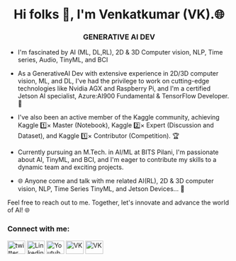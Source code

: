 <h1 align="center">Hi folks 👋, I'm Venkatkumar (VK).🌐</h1>
<h3 align="center">GENERATIVE AI DEV</h3>

- I'm fascinated by AI (ML, DL,RL), 2D & 3D Computer vision, NLP, Time series, Audio, TinyML, and BCI

- As a GenerativeAI Dev with extensive experience in 2D/3D computer vision, ML, and DL, I've had the privilege to work on cutting-edge technologies like Nvidia AGX and Raspberry Pi, and I'm a certified Jetson AI specialist, Azure:AI900 Fundamental & TensorFlow Developer.🌟

- I've also been an active member of the Kaggle community, achieving Kaggle 1️⃣× Master (Notebook), Kaggle 2️⃣× Expert (Discussion and Dataset), and Kaggle 1️⃣× Contributor (Competition). 🏆

- Currently pursuing an M.Tech. in AI/ML at BITS Pilani, I'm passionate about AI, TinyML, and BCI, and I'm eager to contribute my skills to a dynamic team and exciting projects.

- 🌐 Anyone come and talk with me related AI(RL), 2D & 3D computer vision, NLP, Time Series TinyML, and Jetson Devices...  🤝

Feel free to reach out to me. Together, let's innovate and advance the world of AI! 🌐


<h3 align="left">Connect with me:</h3>
<p align="left">
<a href="https://twitter.com/VK_VENKATKUMAR" target="blank"><img align="center" src="https://external-content.duckduckgo.com/iu/?u=https%3A%2F%2Fumsu.ca%2Fwp-content%2Fuploads%2F2017%2F07%2Fblack-and-white-twitter-icon-transparent_2372885.png&f=1&nofb=1&ipt=8240abae6a42c1d1e3b5b683c76d834c8a2f721d88e8bf3d19bdc97d4395ecaa&ipo=images" alt="twitter" height="30" width="40" /></a>
<a href="https://www.linkedin.com/in/venkatkumarvk" target="blank"><img align="center" src="https://external-content.duckduckgo.com/iu/?u=https%3A%2F%2Fraulvelazquezphd.com%2Fwp-content%2Fuploads%2F2017%2F10%2FLinkedIn-1.png&f=1&nofb=1&ipt=6abf1c75c1c2ee7ee4e0d92e0743b23bf15f9d75de1f0c393d3ef3cbadb3878c&ipo=images" alt="Linkedin" height="30" width="40" /></a>
<a href="https://www.youtube.com/channel/UC09Wb7l09RpFxxODPG-CnKw" target="blank"><img align="center" src="https://external-content.duckduckgo.com/iu/?u=https%3A%2F%2F1.bp.blogspot.com%2F-zaoiLHspoKI%2FXeI_0uFAeCI%2FAAAAAAAAF38%2FCyHgdY8bdOQ7d979yOJ0voSIA8b5bAF2wCLcBGAsYHQ%2Fs1600%2FYoutube-Icon-2000x2000.png&f=1&nofb=1&ipt=38099bc8a8a80a77526722caa1f060e73d1f0dbb2f345290015b1c22e592a713&ipo=images" alt="Youtube" height="30" width="40" /></a>
<a href="https://www.kaggle.com/venkatkumar001" target="blank"><img align="center" src="https://static-00.iconduck.com/assets.00/kaggle-icon-512x512-ubnqei0x.png" alt="VK" height="30" width="40" /></a>
<a href="https://medium.com/@VK_Venkatkumar" target="blank"><img align="center" src="https://cdn.icon-icons.com/icons2/3041/PNG/512/medium_logo_icon_189223.png" alt="VK" height="30" width="40" /></a>

